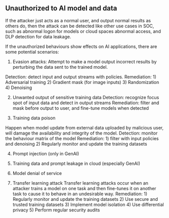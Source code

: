 ## Unauthorized to AI model and data

If the attacker just acts as a normal user, and output normal results as others do, then the attack can be detected like other use cases in SOC, such as abnormal logon for models or cloud spaces abnormal access, and DLP detection for data leakage.

If the unauthorized behaviours show effects on AI applications, there are some potential scenarios:
1. Evasion attacks:
Attempt to make a model output incorrect results by perturbing the data sent to the trained model.

Detection: detect input and output streams with policies.
Remediation: 1) Adversarial training 2) Gradient mask (for image inputs) 3) Randomization 4) Denoising

2. Unwanted output of sensitive training data
Detection: recognize focus spot of input data and detect in output streams
Remediation: filter and mask before output to user, and fine-tune models when detected

3. Training data poison

Happen when model update from external data uploaded by malicious user, will damage the availability and integrity of the model.
Detection: monitor the behaviour matrix of the model
Remediation: 1) filter with input policies and denoising 2) Regularly monitor and update the training datasets

4. Prompt injection (only in GenAI)
5. Training data and prompt leakage in cloud (especially GenAI)
6. Model denial of service

7. Transfer learning attack
Transfer learning attacks occur when an attacker trains a model on one task and then fine-tunes it on another task to cause it to behave in an undesirable way.
Remediation: 1) Regularly monitor and update the training datasets 2) Use secure and trusted training datasets 3) Implement model isolation 4) Use differential privacy 5) Perform regular security audits